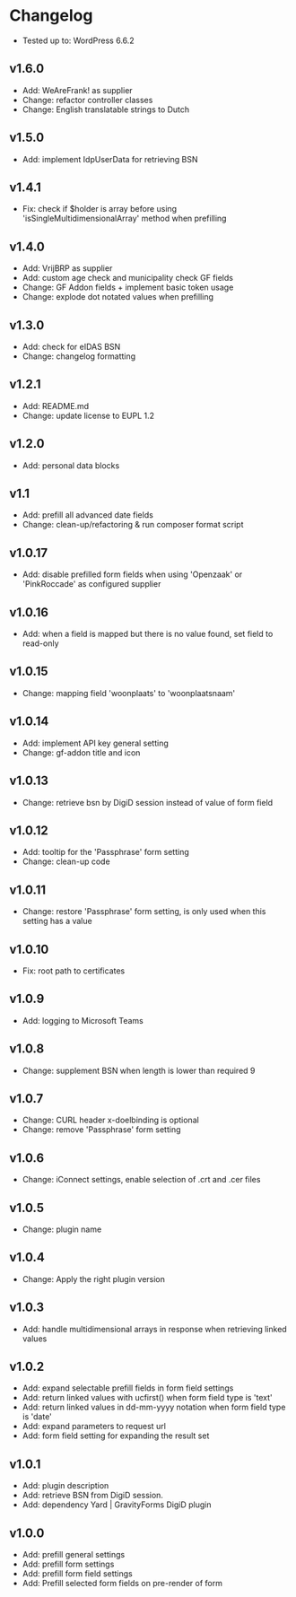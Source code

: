 # Changelog

- Tested up to: WordPress 6.6.2

## v1.6.0

- Add: WeAreFrank! as supplier
- Change: refactor controller classes
- Change: English translatable strings to Dutch

## v1.5.0

- Add: implement IdpUserData for retrieving BSN

## v1.4.1

- Fix: check if $holder is array before using 'isSingleMultidimensionalArray' method when prefilling

## v1.4.0

- Add: VrijBRP as supplier
- Add: custom age check and municipality check GF fields
- Change: GF Addon fields + implement basic token usage
- Change: explode dot notated values when prefilling

## v1.3.0

- Add: check for eIDAS BSN
- Change: changelog formatting

## v1.2.1

- Add: README.md
- Change: update license to EUPL 1.2

## v1.2.0

- Add: personal data blocks

## v1.1

- Add: prefill all advanced date fields
- Change: clean-up/refactoring & run composer format script

## v1.0.17

- Add: disable prefilled form fields when using 'Openzaak' or 'PinkRoccade' as configured supplier

## v1.0.16

- Add: when a field is mapped but there is no value found, set field to read-only

## v1.0.15

- Change: mapping field 'woonplaats' to 'woonplaatsnaam'

## v1.0.14

- Add: implement API key general setting
- Change: gf-addon title and icon

## v1.0.13

- Change: retrieve bsn by DigiD session instead of value of form field

## v1.0.12

- Add: tooltip for the 'Passphrase' form setting
- Change: clean-up code

## v1.0.11

- Change: restore 'Passphrase' form setting, is only used when this setting has a value

## v1.0.10

- Fix: root path to certificates

## v1.0.9

- Add: logging to Microsoft Teams

## v1.0.8

- Change: supplement BSN when length is lower than required 9

## v1.0.7

- Change: CURL header x-doelbinding is optional
- Change: remove 'Passphrase' form setting

## v1.0.6

- Change: iConnect settings, enable selection of .crt and .cer files

## v1.0.5

- Change: plugin name

## v1.0.4

- Change: Apply the right plugin version

## v1.0.3

- Add: handle multidimensional arrays in response when retrieving linked values

## v1.0.2

- Add: expand selectable prefill fields in form field settings
- Add: return linked values with ucfirst() when form field type is 'text'
- Add: return linked values in dd-mm-yyyy notation when form field type is 'date'
- Add: expand parameters to request url
- Add: form field setting for expanding the result set

## v1.0.1

- Add: plugin description
- Add: retrieve BSN from DigiD session.
- Add: dependency Yard | GravityForms DigiD plugin

## v1.0.0

- Add: prefill general settings
- Add: prefill form settings
- Add: prefill form field settings
- Add: Prefill selected form fields on pre-render of form
